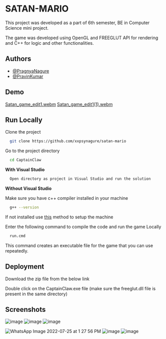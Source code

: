 
# SATAN-MARIO

This project was developed as a part of 6th semester, BE in Computer Science mini project.

The game was developed using OpenGL and FREEGLUT API for rendering and C++ for logic and other functionalities.


## Authors

- [@PragnyaNagure](https://www.github.com/xxpsynagure)
- [@PravinKumar](https://www.github.com/pravin-pk)


## Demo

[Satan_game_edit1.webm](https://user-images.githubusercontent.com/68809099/180737054-f930186f-ddd3-4042-bf15-7a5f0f3d5947.webm)
[Satan_game_edit1(1).webm](https://user-images.githubusercontent.com/68809099/180737072-995a63a4-2f29-4125-8cfb-fd5e191fcdf9.webm)


## Run Locally

Clone the project

```bash
  git clone https://github.com/xxpsynagure/satan-mario
```

Go to the project directory

```bash
  cd CaptainClaw
```

__With Visual Studio__

```bash
  Open directory as project in Visual Studio and run the solution 
```

__Without Visual Studio__

  Make sure you have c++ compiler installed in your machine
```bash
  g++ --version
```
  If not installed use [this](https://code.visualstudio.com/docs/languages/cpp#_example-install-mingwx64) method to setup the machine

  Enter the following command to compile the code and run the game Locally
```bash
  run.cmd
```
This command creates an executable file for the game that you can use repeatedly.

## Deployment

Download the zip file from the below link

Double click on the CaptainClaw.exe file (make sure the freeglut.dll file is present in the same directory)

## Screenshots

![image](https://user-images.githubusercontent.com/68809099/180727052-7af40892-93bb-42cc-80f8-4973612df55e.png)
![image](https://user-images.githubusercontent.com/68809099/180727160-b7b76ef6-22e3-44eb-9224-8113d7575806.png)
![image](https://user-images.githubusercontent.com/68809099/180729025-f61ce3f6-f21e-4fea-83b6-594ce51ee401.png)
<!-- ![image](https://user-images.githubusercontent.com/68809099/180727367-0b5cc789-0579-4552-8761-355992d1de1f.png) -->
![WhatsApp Image 2022-07-25 at 1 27 56 PM](https://user-images.githubusercontent.com/68809099/180727754-529418db-2f75-49f1-b3cc-98c3ed113732.jpeg)
![image](https://user-images.githubusercontent.com/68809099/180727428-4a1c8c82-99b7-4c97-be5d-d4d48b654158.png)
![image](https://user-images.githubusercontent.com/68809099/180741271-1d6bf150-32c9-4201-a153-face63ada588.png)









